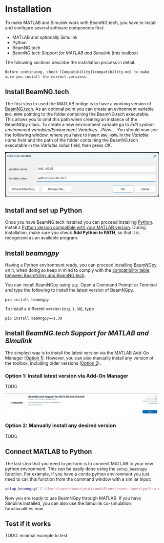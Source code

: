 # Installation

To make MATLAB and Simulink work with BeamNG.tech, you have to install and configure several software components first:
* MATLAB and optionally Simulink
* Python
* BeamNG.tech
* *BeamNG.tech Support for MATLAB and Simulink* (this toolbox)

The following sections describe the installation process in detail.

```{note}
Before continuing, check [Compatibility](compatibility.md) to make sure you install the correct versions.
```

## Install BeamNG.tech

The first step to used the MATLAB bridge is to have a working version of
[BeamNG.tech](https://beamng.tech/). As an optional point you can create an
evironment variable `BNG_HOME` pointing to the folder containing the
BeamNG.tech executable. 
This allows you to omit this path when creating an instance of the BeamNGpy class. 
To create a new environment variable go to _Edit system environment
variables/Environment Variables.../New..._. You should now see the
following window, where you have to insert `BNG_HOME` in the _Variable name_ 
field and the path of the folder containing the BeamNG.tech executable in
the _Variable value_ field, then press _OK_.

![new_environment_variable](pictures/new_environment_variable.png)

## Install and set up Python

Once you have BeamNG.tech installed you can proceed installing [Python](https://www.python.org/). 
Install a
[Python version compatible with your MATLAB version](https://nl.mathworks.com/support/requirements/python-compatibility.html). During installation, make sure you check **Add Python to PATH**, so that it is recognized as an available program.

## Install *beamngpy*

Having a Python
environment ready, you can proceed installing [BeamNGpy](https://beamngpy.readthedocs.io/) on it, when doing
so keep in mind to comply with the
[compatibility table
between BeamNGpy and BeamNG.tech](https://github.com/BeamNG/BeamNGpy#compatibility).

You can install BeamNGpy using `pip`. Open a Command Prompt or Terminal and type the following to install the latest version of BeamNGpy.

```
pip install beamngpy
```

To install a different version (e.g. `1.30`), type

```
pip install beamngpy==1.30
```

## Install *BeamNG.tech Support for MATLAB and Simulink*

The simplest way is to install the latest version via the MATLAB Add-On Manager ([Option 1](#option-1-install-latest-version-via-add-on-manager)). However, you can also manually install any version of the toolbox, including older versions ([Option 2](#option-2-manually-install-any-desired-version)).

### Option 1: Install latest version via Add-On Manager

TODO

![BeamNG-MATLAB-Simulink-integration_Toolbox](media/BeamNG-MATLAB-Simulink-integration_Toolbox.png)

### Option 2: Manually install any desired version

TODO

## Connect MATLAB to Python

The last step that you need to perform is to connect MATLAB to your new
python environment. 
This can be easily done using the `setup_beamngpy` function. 
For example, if you have a conda python environment you just need to call
this function from the command window with a similar input:

```matlab
setup_beamngpy('C:\Users\<username>\miniconda3\envs\<env-name>\python.exe')
```

Now you are ready to use BeamNGpy through MATLAB. If you have Simulink installed, you can also use the Simulink co-simulation functionalities now.

## Test if it works

TODO: minimal example to test
